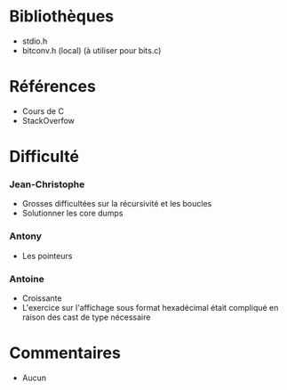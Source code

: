 # Bibliothèques
* stdio.h
* bitconv.h (local) (à utiliser pour bits.c)

# Références
* Cours de C
* StackOverfow

# Difficulté
### Jean-Christophe
* Grosses difficultées sur la récursivité et les boucles
* Solutionner les core dumps

### Antony
* Les pointeurs

### Antoine
* Croissante
* L'exercice sur l'affichage sous format hexadécimal était compliqué en raison des cast de type nécessaire

# Commentaires
* Aucun

